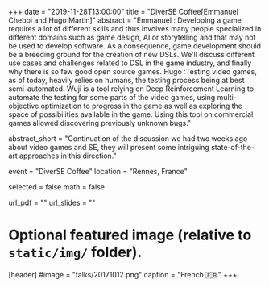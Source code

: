 +++
date = "2019-11-28T13:00:00"
title = "DiverSE Coffee[Emmanuel Chebbi and Hugo Martin]"
abstract = "Emmanuel : Developing a game requires a lot of different skills and thus involves many people specialized in different domains such as game design, AI or storytelling and that may not be used to develop software. As a consequence, game development should be a breeding ground for the creation of new DSLs. We'll discuss different use cases and challenges related to DSL in the game industry, and finally why there is so few good open source games. Hugo :Testing video games, as of today, heavily relies on humans, the testing process being at best semi-automated. Wuji is a tool relying on Deep Reinforcement Learning to automate the testing for some parts of the video games, using multi-objective optimization to progress in the game as well as exploring the space of possibilities available in the game. Using this tool on commercial games allowed discovering previously unknown bugs."

abstract_short = "Continuation of the discussion we had two weeks ago about video games and SE, they will present some intriguing state-of-the-art approaches in this direction."

event = "DiverSE Coffee"
location = "Rennes, France"

selected = false
math = false

url_pdf = ""
url_slides = ""

# Optional featured image (relative to `static/img/` folder).
[header]
#image = "talks/20171012.png"
caption = "French :fr:"
+++

